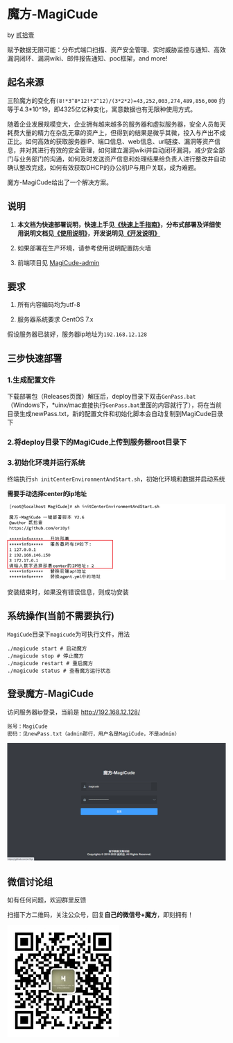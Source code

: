 # 魔方-MagiCude

by [贰拾壹](https://github.com/er10yi )

赋予数据无限可能：分布式端口扫描、资产安全管理、实时威胁监控与通知、高效漏洞闭环、漏洞wiki、邮件报告通知、poc框架，and more!

## 起名来源

三阶魔方的变化有```(8!*3^8*12!*2^12)/(3*2*2)=43,252,003,274,489,856,000``` 约等于4.3*10^19，即4325亿亿种变化，寓意数据也有无限种使用方式。

随着企业发展规模变大，企业拥有越来越多的服务器和虚拟服务器，安全人员每天耗费大量的精力在杂乱无章的资产上，但得到的结果是微乎其微，投入与产出不成正比。如何高效的获取服务器IP、端口信息、web信息、url链接、漏洞等资产信息，并对其进行有效的安全管理，如何建立漏洞wiki并自动闭环漏洞，减少安全部门与业务部门的沟通，如何及时发送资产信息和处理结果给负责人进行整改并自动确认整改完成，如何有效获取DHCP的办公机IP与用户关联，成为难题。

魔方-MagiCude给出了一个解决方案。

## 说明

1. **本文档为快速部署说明，快速上手见[《快速上手指南》](https://github.com/er10yi/MagiCude/blob/master/%E5%BF%AB%E9%80%9F%E4%B8%8A%E6%89%8B%E6%8C%87%E5%8D%97.md )，分布式部署及详细使用说明文档见[《使用说明》](https://github.com/er10yi/MagiCude/blob/master/%E4%BD%BF%E7%94%A8%E8%AF%B4%E6%98%8E.md )，开发说明见[《开发说明》](https://github.com/er10yi/MagiCude/blob/master/%E5%BC%80%E5%8F%91%E8%AF%B4%E6%98%8E.md )**

2. 如果部署在生产环境，请参考使用说明配置防火墙

3. 前端项目见 [MagiCude-admin](https://github.com/er10yi/MagiCude-admin)

## 要求

1. 所有内容编码均为utf-8

2. 服务器系统要求 CentOS 7.x

假设服务器已装好，服务器ip地址为```192.168.12.128```

## 三步快速部署

### 1.生成配置文件

下载部署包（Releases页面）解压后，deploy目录下双击```GenPass.bat```（Windows下，*uinx/mac直接执行```GenPass.bat```里面的内容就行了），将在当前目录生成newPass.txt，新的配置文件和初始化脚本会自动复制到MagiCude目录下

### 2.将deploy目录下的MagiCude上传到服务器root目录下

### 3.初始化环境并运行系统

终端执行```sh initCenterEnvironmentAndStart.sh```，初始化环境和数据并启动系统

**需要手动选择center的ip地址**

![选择ip](./使用说明图1/选择ip.png)

安装结束时，如果没有错误信息，则成功安装

## 系统操作(当前不需要执行)

```MagiCude```目录下```magicude```为可执行文件，用法

```shell
./magicude start # 启动魔方
./magicude stop # 停止魔方
./magicude restart # 重启魔方
./magicude status # 查看魔方运行状态
```


## 登录魔方-MagiCude

访问服务器ip登录，当前是 http://192.168.12.128/

```
账号：MagiCude
密码：见newPass.txt（admin那行，用户名是MagiCude，不是admin）
```

![登录页面](./使用说明图1/%E7%99%BB%E5%BD%95%E9%A1%B5%E9%9D%A2.png )

## 微信讨论组

如有任何问题，欢迎群里反馈

扫描下方二维码，关注公众号，回复**自己的微信号+魔方**，即刻拥有！

![qrcode_for_Septemberend](./使用说明图1/qrcode_for_Septemberend.jpg)
